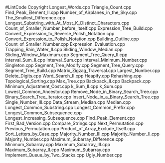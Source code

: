 #LintCode Copyright
Longest_Words.cpp
Triangle_Count.cpp
Find_Peak_Element_II.cpp
Number_of_Airplanes_in_the_Sky.cpp
The_Smallest_Difference.cpp
Longest_Substring_with_At_Most_K_Distinct_Characters.cpp
Count_of_Smaller_Number_before_itself.cpp
Expression_Tree_Build.cpp
Convert_Expression_to_Reverse_Polish_Notation.cpp
Convert_Expression_to_Polish_Notation.cpp
Building_Outline.cpp
Count_of_Smaller_Number.cpp
Expression_Evaluation.cpp
Trapping_Rain_Water_II.cpp
Sliding_Window_Median.cpp
Sliding_Window_Maximum.cpp
Segment_Tree_Query_II.cpp
Interval_Sum_II.cpp
Interval_Sum.cpp
Interval_Minimum_Number.cpp
Singleton.cpp
Segment_Tree_Modify.cpp
Segment_Tree_Query.cpp
Segment_Tree_Build.cpp
Matrix_Zigzag_Traversal.cpp
Largest_Number.cpp
Delete_Digits.cpp
Word_Search_II.cpp
Heapify.cpp
Rehashing.cpp
Topological_Sorting.cpp
Max_Tree.cpp
Backpack_II.cpp
Backpack.cpp
Minimum_Adjustment_Cost.cpp
k_Sum_II.cpp
k_Sum.cpp
Lowest_Common_Ancestor.cpp
Remove_Node_in_Binary_Search_Tree.cpp
Binary_Search_Tree_Iterator.cpp
Insert_Node_in_a_Binary_Search_Tree.cpp
Single_Number_III.cpp
Data_Stream_Median.cpp
Median.cpp
Longest_Common_Substring.cpp
Longest_Common_Prefix.cpp
Longest_Common_Subsequence.cpp
Longest_Increasing_Subsequence.cpp
Find_Peak_Element.cpp
First_Bad_Version.cpp
Compare_Strings.cpp
Next_Permutation.cpp
Previous_Permutation.cpp
Product_of_Array_Exclude_Itself.cpp
Sort_Letters_by_Case.cpp
Majority_Number_III.cpp
Majority_Number_II.cpp
Majority_Number.cpp
Maximum_Subarray_Difference.cpp
Minimum_Subarray.cpp
Maximum_Subarray_III.cpp
Maximum_Subarray_II.cpp
Maximum_Subarray.cpp
Implement_Queue_by_Two_Stacks.cpp
Ugly_Number.cpp